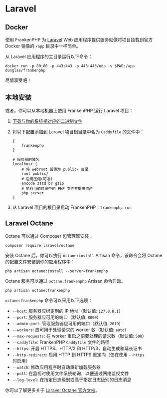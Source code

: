 # Laravel

## Docker

使用 FrankenPHP 为 [Laravel](https://laravel.com) Web 应用程序提供服务就像将项目挂载到官方 Docker 镜像的 `/app` 目录中一样简单。

从 Laravel 应用程序的主目录运行以下命令：

```console
docker run -p 80:80 -p 443:443 -p 443:443/udp -v $PWD:/app dunglas/frankenphp
```

尽情享受吧！

## 本地安装

或者，你可以从本地机器上使用 FrankenPHP 运行 Laravel 项目：

1. [下载与你的系统相对应的二进制文件](https://github.com/php/frankenphp/releases)
2. 将以下配置添加到 Laravel 项目根目录中名为 `Caddyfile` 的文件中：

    ```caddyfile
    {
    	frankenphp
    }

    # 服务器的域名
    localhost {
    	# 将 webroot 设置为 public/ 目录
    	root public/
    	# 启用压缩(可选)
    	encode zstd br gzip
    	# 执行当前目录中的 PHP 文件并提供资产
    	php_server
    }
    ```

3. 从 Laravel 项目的根目录启动 FrankenPHP：`frankenphp run`

## Laravel Octane

Octane 可以通过 Composer 包管理器安装：

```console
composer require laravel/octane
```

安装 Octane 后，你可以执行 `octane:install` Artisan 命令，该命令会将 Octane 的配置文件安装到你的应用程序中：

```console
php artisan octane:install --server=frankenphp
```

Octane 服务可以通过 `octane:frankenphp` Artisan 命令启动。

```console
php artisan octane:frankenphp
```

`octane:frankenphp` 命令可以采用以下选项：

* `--host`: 服务器应绑定到的 IP 地址（默认值: `127.0.0.1`）
* `--port`: 服务器应可用的端口（默认值: `8000`）
* `--admin-port`: 管理服务器应可用的端口（默认值: `2019`）
* `--workers`: 应可用于处理请求的 worker 数（默认值: `auto`）
* `--max-requests`: 在 worker 重启之前要处理的请求数（默认值: `500`）
* `--caddyfile`: FrankenPHP `Caddyfile` 文件的路径
* `--https`: 开启 HTTPS、HTTP/2 和 HTTP/3，自动生成和延长证书
* `--http-redirect`: 启用 HTTP 到 HTTPS 重定向（仅在使用 `--https` 时启用）
* `--watch`: 修改应用程序时自动重新加载服务器
* `--poll`: 在监视时使用文件系统轮询，以便通过网络监视文件
* `--log-level`: 在指定日志级别或高于指定日志级别的日志消息

你可以了解更多关于 [Laravel Octane 官方文档](https://laravel.com/docs/octane)。
